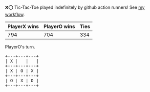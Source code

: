 :x::o: Tic-Tac-Toe played indefinitely by github action runners! See [my workflow](.github/workflows/play.yaml).

|PlayerX wins|PlayerO wins|Ties|
|-|-|-|
|794|704|334|

PlayerO's turn.

<pre>
+---+---+---+
| X |   |   |
+---+---+---+
| X | O | X |
+---+---+---+
| O | X | O |
+---+---+---+
</pre>